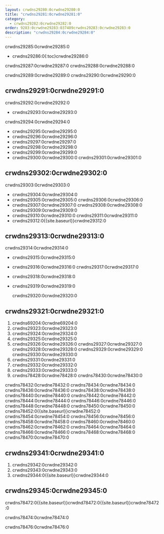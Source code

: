 ```yaml
---
layout: crwdns29280:0crwdne29280:0
title: "crwdns29281:0crwdne29281:0"
category:
  - crwdns29282:0crwdne29282:0
order: 9283:0crwdne29283:037409crwdns29283:0crwdne29283:0
description: "crwdns29284:0crwdne29284:0"
---
```

crwdns29285:0crwdne29285:0

- crwdns29286:0{:toc}crwdne29286:0

crwdns29287:0crwdne29287:0 crwdns29288:0crwdne29288:0

crwdns29289:0crwdne29289:0 crwdns29290:0crwdne29290:0

## crwdns29291:0crwdne29291:0

crwdns29292:0crwdne29292:0

- crwdns29293:0crwdne29293:0

crwdns29294:0crwdne29294:0

- crwdns29295:0crwdne29295:0
- crwdns29296:0crwdne29296:0
- crwdns29297:0crwdne29297:0
- crwdns29298:0crwdne29298:0
- crwdns29299:0crwdne29299:0
- crwdns29300:0crwdne29300:0 crwdns29301:0crwdne29301:0

## crwdns29302:0crwdne29302:0

crwdns29303:0crwdne29303:0

- crwdns29304:0crwdne29304:0
- crwdns29305:0crwdne29305:0 crwdns29306:0crwdne29306:0
- crwdns29307:0crwdne29307:0 crwdns29308:0crwdne29308:0 crwdns29309:0crwdne29309:0
- crwdns29310:0crwdne29310:0 crwdns29311:0crwdne29311:0
- crwdns29312:0{{site.baseurl}}crwdne29312:0

<!--- Check whether the ACL needs to be more open so the services/build can download build images -->

## crwdns29313:0crwdne29313:0

crwdns29314:0crwdne29314:0

- crwdns29315:0crwdne29315:0
- crwdns29316:0crwdne29316:0 crwdns29317:0crwdne29317:0
- crwdns29318:0crwdne29318:0
- crwdns29319:0crwdne29319:0

    crwdns29320:0crwdne29320:0
    

## crwdns29321:0crwdne29321:0

1. crwdns69204:0crwdne69204:0
2. crwdns29323:0crwdne29323:0
3. crwdns29324:0crwdne29324:0 
4. crwdns29325:0crwdne29325:0
5. crwdns29326:0crwdne29326:0 crwdns29327:0crwdne29327:0 crwdns29328:0crwdne29328:0 crwdns29329:0crwdne29329:0 crwdns29330:0crwdne29330:0 
6. crwdns29331:0crwdne29331:0
7. crwdns29332:0crwdne29332:0
8. crwdns29333:0crwdne29333:0
9. crwdns78428:0crwdne78428:0 crwdns78430:0crwdne78430:0

crwdns78432:0crwdne78432:0 crwdns78434:0crwdne78434:0 crwdns78436:0crwdne78436:0 crwdns78438:0crwdne78438:0 crwdns78440:0crwdne78440:0 crwdns78442:0crwdne78442:0 crwdns78444:0crwdne78444:0 crwdns78446:0crwdne78446:0 crwdns78448:0crwdne78448:0 crwdns78450:0crwdne78450:0 crwdns78452:0{{site.baseurl}}crwdne78452:0 crwdns78454:0crwdne78454:0 crwdns78456:0crwdne78456:0 crwdns78458:0crwdne78458:0 crwdns78460:0crwdne78460:0 crwdns78462:0crwdne78462:0 crwdns78464:0crwdne78464:0 crwdns78466:0crwdne78466:0 crwdns78468:0crwdne78468:0 crwdns78470:0crwdne78470:0

## crwdns29341:0crwdne29341:0

1. crwdns29342:0crwdne29342:0
2. crwdns29343:0crwdne29343:0
3. crwdns29344:0{{site.baseurl}}crwdne29344:0

## crwdns29345:0crwdne29345:0

crwdns78472:0{{site.baseurl}}crwdnd78472:0{{site.baseurl}}crwdne78472:0

crwdns78474:0crwdne78474:0

crwdns78476:0crwdne78476:0